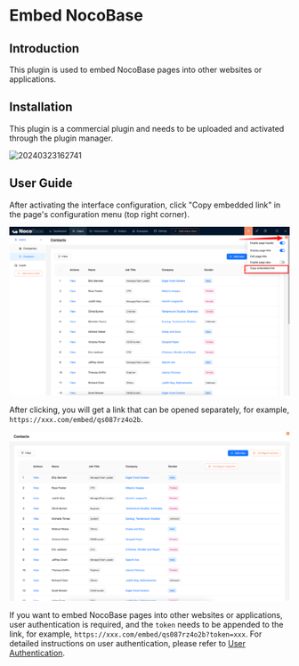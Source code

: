 # Embed NocoBase

<PluginInfo commercial="true" name="embed"></PluginInfo>

## Introduction

This plugin is used to embed NocoBase pages into other websites or applications.

## Installation

This plugin is a commercial plugin and needs to be uploaded and activated through the plugin manager.

![20240323162741](https://nocobase-docs.oss-cn-beijing.aliyuncs.com/20240323162741.png)

## User Guide

After activating the interface configuration, click "Copy embedded link" in the page's configuration menu (top right corner).

![](./static/embed-1.png)

After clicking, you will get a link that can be opened separately, for example, `https://xxx.com/embed/qs087rz4o2b`.

![](./static/embed-2.png)

If you want to embed NocoBase pages into other websites or applications, user authentication is required, and the `token` needs to be appended to the link, for example, `https://xxx.com/embed/qs087rz4o2b?token=xxx`. For detailed instructions on user authentication, please refer to [User Authentication](/handbook/auth).